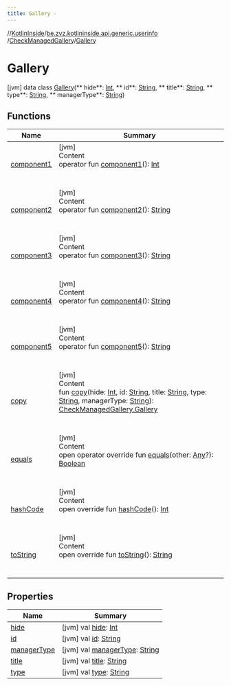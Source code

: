 ```yaml
---
title: Gallery -
---
```

//[KotlinInside](../../../index.md)/[be.zvz.kotlininside.api.generic.userinfo](../../index.md)
/[CheckManagedGallery](../index.md)/[Gallery](index.md)

# Gallery

[jvm] data class [Gallery](index.md)(**
hide**: [Int](https://kotlinlang.org/api/latest/jvm/stdlib/kotlin/-int/index.html), **
id**: [String](https://kotlinlang.org/api/latest/jvm/stdlib/kotlin/-string/index.html), **
title**: [String](https://kotlinlang.org/api/latest/jvm/stdlib/kotlin/-string/index.html), **
type**: [String](https://kotlinlang.org/api/latest/jvm/stdlib/kotlin/-string/index.html), **
managerType**: [String](https://kotlinlang.org/api/latest/jvm/stdlib/kotlin/-string/index.html))

## Functions

|  Name|  Summary| 
|---|---|
| <a name="be.zvz.kotlininside.api.generic.userinfo/CheckManagedGallery.Gallery/component1/#/PointingToDeclaration/"></a>[component1](component1.md)| <a name="be.zvz.kotlininside.api.generic.userinfo/CheckManagedGallery.Gallery/component1/#/PointingToDeclaration/"></a>[jvm]  <br>Content  <br>operator fun [component1](component1.md)(): [Int](https://kotlinlang.org/api/latest/jvm/stdlib/kotlin/-int/index.html)  <br><br><br>
| <a name="be.zvz.kotlininside.api.generic.userinfo/CheckManagedGallery.Gallery/component2/#/PointingToDeclaration/"></a>[component2](component2.md)| <a name="be.zvz.kotlininside.api.generic.userinfo/CheckManagedGallery.Gallery/component2/#/PointingToDeclaration/"></a>[jvm]  <br>Content  <br>operator fun [component2](component2.md)(): [String](https://kotlinlang.org/api/latest/jvm/stdlib/kotlin/-string/index.html)  <br><br><br>
| <a name="be.zvz.kotlininside.api.generic.userinfo/CheckManagedGallery.Gallery/component3/#/PointingToDeclaration/"></a>[component3](component3.md)| <a name="be.zvz.kotlininside.api.generic.userinfo/CheckManagedGallery.Gallery/component3/#/PointingToDeclaration/"></a>[jvm]  <br>Content  <br>operator fun [component3](component3.md)(): [String](https://kotlinlang.org/api/latest/jvm/stdlib/kotlin/-string/index.html)  <br><br><br>
| <a name="be.zvz.kotlininside.api.generic.userinfo/CheckManagedGallery.Gallery/component4/#/PointingToDeclaration/"></a>[component4](component4.md)| <a name="be.zvz.kotlininside.api.generic.userinfo/CheckManagedGallery.Gallery/component4/#/PointingToDeclaration/"></a>[jvm]  <br>Content  <br>operator fun [component4](component4.md)(): [String](https://kotlinlang.org/api/latest/jvm/stdlib/kotlin/-string/index.html)  <br><br><br>
| <a name="be.zvz.kotlininside.api.generic.userinfo/CheckManagedGallery.Gallery/component5/#/PointingToDeclaration/"></a>[component5](component5.md)| <a name="be.zvz.kotlininside.api.generic.userinfo/CheckManagedGallery.Gallery/component5/#/PointingToDeclaration/"></a>[jvm]  <br>Content  <br>operator fun [component5](component5.md)(): [String](https://kotlinlang.org/api/latest/jvm/stdlib/kotlin/-string/index.html)  <br><br><br>
| <a name="be.zvz.kotlininside.api.generic.userinfo/CheckManagedGallery.Gallery/copy/#kotlin.Int#kotlin.String#kotlin.String#kotlin.String#kotlin.String/PointingToDeclaration/"></a>[copy](copy.md)| <a name="be.zvz.kotlininside.api.generic.userinfo/CheckManagedGallery.Gallery/copy/#kotlin.Int#kotlin.String#kotlin.String#kotlin.String#kotlin.String/PointingToDeclaration/"></a>[jvm]  <br>Content  <br>fun [copy](copy.md)(hide: [Int](https://kotlinlang.org/api/latest/jvm/stdlib/kotlin/-int/index.html), id: [String](https://kotlinlang.org/api/latest/jvm/stdlib/kotlin/-string/index.html), title: [String](https://kotlinlang.org/api/latest/jvm/stdlib/kotlin/-string/index.html), type: [String](https://kotlinlang.org/api/latest/jvm/stdlib/kotlin/-string/index.html), managerType: [String](https://kotlinlang.org/api/latest/jvm/stdlib/kotlin/-string/index.html)): [CheckManagedGallery.Gallery](index.md)  <br><br><br>
| <a name="kotlin/Any/equals/#kotlin.Any?/PointingToDeclaration/"></a>[equals](../../../be.zvz.kotlininside.utils/-string-util/-companion/index.md#%5Bkotlin%2FAny%2Fequals%2F%23kotlin.Any%3F%2FPointingToDeclaration%2F%5D%2FFunctions%2F49489957)| <a name="kotlin/Any/equals/#kotlin.Any?/PointingToDeclaration/"></a>[jvm]  <br>Content  <br>open operator override fun [equals](../../../be.zvz.kotlininside.utils/-string-util/-companion/index.md#%5Bkotlin%2FAny%2Fequals%2F%23kotlin.Any%3F%2FPointingToDeclaration%2F%5D%2FFunctions%2F49489957)(other: [Any](https://kotlinlang.org/api/latest/jvm/stdlib/kotlin/-any/index.html)?): [Boolean](https://kotlinlang.org/api/latest/jvm/stdlib/kotlin/-boolean/index.html)  <br><br><br>
| <a name="kotlin/Any/hashCode/#/PointingToDeclaration/"></a>[hashCode](../../../be.zvz.kotlininside.utils/-string-util/-companion/index.md#%5Bkotlin%2FAny%2FhashCode%2F%23%2FPointingToDeclaration%2F%5D%2FFunctions%2F49489957)| <a name="kotlin/Any/hashCode/#/PointingToDeclaration/"></a>[jvm]  <br>Content  <br>open override fun [hashCode](../../../be.zvz.kotlininside.utils/-string-util/-companion/index.md#%5Bkotlin%2FAny%2FhashCode%2F%23%2FPointingToDeclaration%2F%5D%2FFunctions%2F49489957)(): [Int](https://kotlinlang.org/api/latest/jvm/stdlib/kotlin/-int/index.html)  <br><br><br>
| <a name="kotlin/Any/toString/#/PointingToDeclaration/"></a>[toString](../../../be.zvz.kotlininside.utils/-string-util/-companion/index.md#%5Bkotlin%2FAny%2FtoString%2F%23%2FPointingToDeclaration%2F%5D%2FFunctions%2F49489957)| <a name="kotlin/Any/toString/#/PointingToDeclaration/"></a>[jvm]  <br>Content  <br>open override fun [toString](../../../be.zvz.kotlininside.utils/-string-util/-companion/index.md#%5Bkotlin%2FAny%2FtoString%2F%23%2FPointingToDeclaration%2F%5D%2FFunctions%2F49489957)(): [String](https://kotlinlang.org/api/latest/jvm/stdlib/kotlin/-string/index.html)  <br><br><br>

## Properties

|  Name|  Summary| 
|---|---|
| <a name="be.zvz.kotlininside.api.generic.userinfo/CheckManagedGallery.Gallery/hide/#/PointingToDeclaration/"></a>[hide](hide.md)| <a name="be.zvz.kotlininside.api.generic.userinfo/CheckManagedGallery.Gallery/hide/#/PointingToDeclaration/"></a> [jvm] val [hide](hide.md): [Int](https://kotlinlang.org/api/latest/jvm/stdlib/kotlin/-int/index.html)   <br>
| <a name="be.zvz.kotlininside.api.generic.userinfo/CheckManagedGallery.Gallery/id/#/PointingToDeclaration/"></a>[id](id.md)| <a name="be.zvz.kotlininside.api.generic.userinfo/CheckManagedGallery.Gallery/id/#/PointingToDeclaration/"></a> [jvm] val [id](id.md): [String](https://kotlinlang.org/api/latest/jvm/stdlib/kotlin/-string/index.html)   <br>
| <a name="be.zvz.kotlininside.api.generic.userinfo/CheckManagedGallery.Gallery/managerType/#/PointingToDeclaration/"></a>[managerType](manager-type.md)| <a name="be.zvz.kotlininside.api.generic.userinfo/CheckManagedGallery.Gallery/managerType/#/PointingToDeclaration/"></a> [jvm] val [managerType](manager-type.md): [String](https://kotlinlang.org/api/latest/jvm/stdlib/kotlin/-string/index.html)   <br>
| <a name="be.zvz.kotlininside.api.generic.userinfo/CheckManagedGallery.Gallery/title/#/PointingToDeclaration/"></a>[title](title.md)| <a name="be.zvz.kotlininside.api.generic.userinfo/CheckManagedGallery.Gallery/title/#/PointingToDeclaration/"></a> [jvm] val [title](title.md): [String](https://kotlinlang.org/api/latest/jvm/stdlib/kotlin/-string/index.html)   <br>
| <a name="be.zvz.kotlininside.api.generic.userinfo/CheckManagedGallery.Gallery/type/#/PointingToDeclaration/"></a>[type](type.md)| <a name="be.zvz.kotlininside.api.generic.userinfo/CheckManagedGallery.Gallery/type/#/PointingToDeclaration/"></a> [jvm] val [type](type.md): [String](https://kotlinlang.org/api/latest/jvm/stdlib/kotlin/-string/index.html)   <br>

